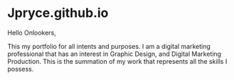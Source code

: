# Jpryce.github.io

Hello Onlookers,

This my portfolio for all intents and purposes. 
I am a digital marketing professional that has an interest in Graphic Design, and Digital Marketing Production.
This is the summation of my work that represents all the skills I possess.

